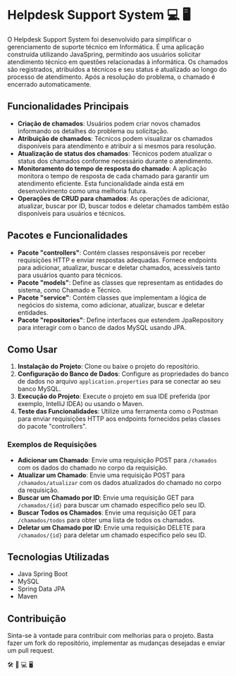 # Helpdesk Support System 💻 🖥️

O Helpdesk Support System foi desenvolvido para simplificar o gerenciamento de suporte técnico em Informática. É uma aplicação construída utilizando JavaSpring, permitindo aos usuários solicitar atendimento técnico em questões relacionadas à informática. Os chamados são registrados, atribuídos a técnicos e seu status é atualizado ao longo do processo de atendimento. Após a resolução do problema, o chamado é encerrado automaticamente.

## Funcionalidades Principais

- **Criação de chamados**: Usuários podem criar novos chamados informando os detalhes do problema ou solicitação.
- **Atribuição de chamados**: Técnicos podem visualizar os chamados disponíveis para atendimento e atribuir a si mesmos para resolução.
- **Atualização de status dos chamados**: Técnicos podem atualizar o status dos chamados conforme necessário durante o atendimento.
- **Monitoramento do tempo de resposta do chamado**: A aplicação monitora o tempo de resposta de cada chamado para garantir um atendimento eficiente. Esta funcionalidade ainda está em desenvolvimento como uma melhoria futura.
- **Operações de CRUD para chamados**: As operações de adicionar, atualizar, buscar por ID, buscar todos e deletar chamados também estão disponíveis para usuários e técnicos.

## Pacotes e Funcionalidades

- **Pacote "controllers"**: Contém classes responsáveis por receber requisições HTTP e enviar respostas adequadas. Fornece endpoints para adicionar, atualizar, buscar e deletar chamados, acessíveis tanto para usuários quanto para técnicos.
- **Pacote "models"**: Define as classes que representam as entidades do sistema, como Chamado e Técnico.
- **Pacote "service"**: Contém classes que implementam a lógica de negócios do sistema, como adicionar, atualizar, buscar e deletar entidades.
- **Pacote "repositories"**: Define interfaces que estendem JpaRepository para interagir com o banco de dados MySQL usando JPA.

## Como Usar

1. **Instalação do Projeto**: Clone ou baixe o projeto do repositório.
2. **Configuração do Banco de Dados**: Configure as propriedades do banco de dados no arquivo `application.properties` para se conectar ao seu banco MySQL.
3. **Execução do Projeto**: Execute o projeto em sua IDE preferida (por exemplo, IntelliJ IDEA) ou usando o Maven.
4. **Teste das Funcionalidades**: Utilize uma ferramenta como o Postman para enviar requisições HTTP aos endpoints fornecidos pelas classes do pacote "controllers".

### Exemplos de Requisições

- **Adicionar um Chamado**: Envie uma requisição POST para `/chamados` com os dados do chamado no corpo da requisição.
- **Atualizar um Chamado**: Envie uma requisição POST para `/chamados/atualizar` com os dados atualizados do chamado no corpo da requisição.
- **Buscar um Chamado por ID**: Envie uma requisição GET para `/chamados/{id}` para buscar um chamado específico pelo seu ID.
- **Buscar Todos os Chamados**: Envie uma requisição GET para `/chamados/todos` para obter uma lista de todos os chamados.
- **Deletar um Chamado por ID**: Envie uma requisição DELETE para `/chamados/{id}` para deletar um chamado específico pelo seu ID.

## Tecnologias Utilizadas

- Java Spring Boot
- MySQL
- Spring Data JPA
- Maven

## Contribuição

Sinta-se à vontade para contribuir com melhorias para o projeto. Basta fazer um fork do repositório, implementar as mudanças desejadas e enviar um pull request.

🛠️ 🚀 💻 🖥️